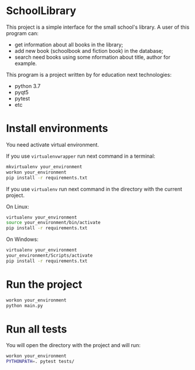 # SchoolLibrary
This project is a simple interface for the small school's library. A user of this program can:  
* get information about all books in the library;
* add new book (schoolbook and fiction book) in the database;
* search need books using some nformation about title, author for example.

This program is a project written by for education next technologies:
* python 3.7
* pyqt5
* pytest
* etc

# Install environments

You need activate virtual environment.

If you use `virtualenvwrapper` run next command in a terminal:

```bash
mkvirtualenv your_environment
workon your_environment
pip install -r requirements.txt
```

If you use `virtualenv` run next command in the directory with the current project.

On Linux:
```bash
virtualenv your_environment
source your_environment/bin/activate
pip install -r requirements.txt
```

On Windows:
```bash
virtualenv your_environment
your_environment/Scripts/activate
pip install -r requirements.txt
```

# Run the project

```bash
workon your_environment
python main.py
```

# Run all tests

You will open the directory with the project and will run:

```bash
workon your_environment
PYTHONPATH=. pytest tests/
```
